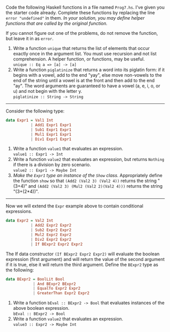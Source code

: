 
Code the following Haskell functions in a file named `Prog7.hs`. I've given you the starter code already. Complete these functions by replacing the line `error "undefined"` in them. _In your solution, you may define helper functions that are called by the original function._

If you cannot figure out one of the problems, do not remove the function, but leave it in as `error`.

1. Write a function `unique` that returns the list of elements that occur exactly once in the argument list. You must use recursion and not list comprehension. A helper function, or functions, may be useful.  
   `unique :: Eq a => [a] -> [a]`
1. Write a function `piglatinize` that returns a word into its piglatin form: if it begins with a vowel, add to the end "yay", else move non-vowels to the end of the string until a vowel is at the front and then add to the end "ay". The word arguments are guaranteed to have a vowel (a, e, i, o, or u) and not begin with the letter y.  
   `piglatinize :: String -> String`

<hr>

Consider the following type:

   ```haskell
   data Expr1 = Val1 Int
              | Add1 Expr1 Expr1
              | Sub1 Expr1 Expr1
              | Mul1 Expr1 Expr1
              | Div1 Expr1 Expr1
   ```

1. Write a function `value1` that evaluates an expression.  
   `value1 :: Expr1 -> Int`
1. Write a function `value2` that evaluates an expression, but returns `Nothing` if there is a division by zero scenario.  
   `value2 :: Expr1 -> Maybe Int`
1. _Make the `Expr1` type an instance of the `Show` class._ Appropriately define the function `show` so that `(Add2 (Val2 3) (Val2 4))` returns the string "(3+4)" and `(Add2 (Val2 3) (Mul2 (Val2 2)(Val2 4)))` returns the string "(3+(2*4))".  

<hr>

Now we will extend the `Expr` example above to contain conditional expressions. 

   ```haskell
   data Expr2 = Val2 Int
              | Add2 Expr2 Expr2
              | Sub2 Expr2 Expr2
              | Mul2 Expr2 Expr2
              | Div2 Expr2 Expr2
              | If BExpr2 Expr2 Expr2
   ```

   The If data constructor `(If BExpr2 Expr2 Expr2)` will evaluate the boolean expression (first argument) and will return the value of the second argument if it is true, else it will return the third argument. Define the `BExpr2` type as the following:

   ```haskell
   data BExpr2 = BoolLit Bool
               | And BExpr2 BExpr2
               | EqualTo Expr2 Expr2
               | GreaterThan Expr2 Expr2
   ```

1. Write a function `bEval :: BExpr2 -> Bool` that evaluates instances of the above boolean expression.  
   `bEval :: BExpr2 -> Bool`
1. Write a function `value2` that evaluates an expression.  
   `value3 :: Expr2 -> Maybe Int`
